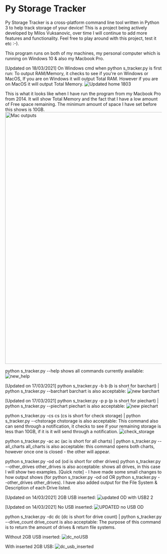# Py Storage Tracker
Py Storage Tracker is a cross-platform command line tool written in Python 3 to help track storage of your device! This is a project being actively developed by Milos Vuksanovic, over time I will continue to add more features and functionality. Feel free to play around with this project, test it etc :-).

This program runs on both of my machines, my personal computer which is running on Windows 10 & also my Macbook Pro.

[Updated on 18/03/2021] On Windows cmd when python s_tracker.py is first run:
To output RAM/Memory, it checks to see if you're on Windows or MacOS, If you are on Windows it will output Total RAM.
However if you are on MacOS it will output Total Memory.
![Updated home 1803](https://user-images.githubusercontent.com/18017763/111592480-f1ac6100-881c-11eb-9a69-130af4736c48.png)

This is what it looks like when I have run the program from my Macbook Pro from 2014. It will show Total Memory and the fact that I have a low amount of Free space remaining. The minimum amount of space I have set before this shows is 10GB.
<img width="810" alt="Mac outputs" src="https://user-images.githubusercontent.com/18017763/111594295-feca4f80-881e-11eb-9955-360695c885de.png">


python s_tracker.py --help shows all  commands currently available:
![new_help](https://user-images.githubusercontent.com/18017763/110237641-1ee14f80-7f91-11eb-84bf-0b846ba5256e.PNG)


[Updated on 17/03/2021] python s_tracker.py -b b (b is short for barchart) | python s_tracker.py --barchart barchart is also acceptable:
![new barchart](https://user-images.githubusercontent.com/18017763/111435667-2b199980-8755-11eb-9afb-289f269cca0d.png)


[Updated on 17/03/2021] python s_tracker.py -p p (p is short for piechart) | python s_tracker.py --piechart piechart is also acceptable:
![new piechart](https://user-images.githubusercontent.com/18017763/111435775-4f757600-8755-11eb-8c20-641ff9cfbadf.png)


python s_tracker.py -cs cs (cs is short for check storage) | python s_tracker.py --chstorage chstorage is also acceptable:
This command also can send through a notification, it checks to see if your remaining storage is less than 10GB, if it is it will send through a notification.
![check_storage](https://user-images.githubusercontent.com/18017763/110237105-0d4a7880-7f8e-11eb-8a8d-5dc3bda932e2.PNG)


python s_tracker.py -ac ac (ac is short for all charts) | python s_tracker.py --all_charts all_charts is also acceptable:
this command opens both charts, however once one is closed - the other will appear.


python s_tracker.py -od od (od is short for other drives) python s_tracker.py --other_drives other_drives is also acceptable:
shows all drives, in this case I will show two examples. 
[Quick note] - I have made some small changes to how output shows (for python s_tracker.py -od od OR python s_tracker.py --other_drives other_drives). I have also added output for the File System & Description of each Drive listed.

[Updated on 14/03/2021] 2GB USB inserted:
![updated OD with USB2 2](https://user-images.githubusercontent.com/18017763/111057414-7aed2c00-84db-11eb-9902-185aed56a2e1.png)


[Updated on 14/03/2021] No USB inserted: 
![UPDATED no USB OD](https://user-images.githubusercontent.com/18017763/111057300-7116f900-84da-11eb-9c60-4f13757e6d8a.png)


python s_tracker.py -dc dc (dc is short for drive count) | python s_tracker.py --drive_count drive_count is also acceptable:
The purpose of this command is to return the amount of drives & return file systems.


Without 2GB USB inserted:
![dc_noUSB](https://user-images.githubusercontent.com/18017763/110237498-8b0f8380-7f90-11eb-9a23-d5d247fe28c9.PNG)


With inserted 2GB USB:
![dc_usb_inserted](https://user-images.githubusercontent.com/18017763/110237500-8c40b080-7f90-11eb-9980-c3516d30ebbb.PNG)









